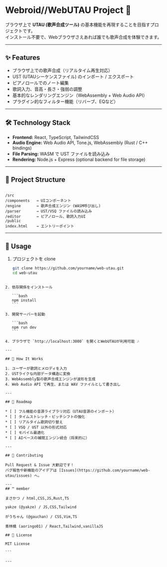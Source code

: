 # Webroid//WebUTAU Project 🎤

ブラウザ上で **UTAU (歌声合成ツール)** の基本機能を再現することを目指すプロジェクトです。  
インストール不要で、Webブラウザさえあれば誰でも歌声合成を体験できます。

---

## ✨ Features
- ブラウザ上での歌声合成（リアルタイム再生対応）
- UST (UTAUシーケンスファイル) のインポート / エクスポート
- ピアノロールでのノート編集
- 歌詞入力、音高・長さ・強弱の調整
- 基本的なレンダリングエンジン（WebAssembly + Web Audio API）
- プラグイン的なフィルター機能（リバーブ、EQなど）

---

## 🛠 Technology Stack
- **Frontend:** React, TypeScript, TailwindCSS
- **Audio Engine:** Web Audio API, Tone.js, WebAssembly (Rust / C++ bindings)
- **File Parsing:** WASM で UST ファイルを読み込み
- **Rendering:** Node.js + Express (optional backend for file storage)

---

## 📂 Project Structure
```

/src
/components   → UIコンポーネント
/engine       → 歌声合成エンジン (WASM呼び出し)
/parser       → UST/VSQ ファイルの読み込み
/editor       → ピアノロール、歌詞入力UI
/public
index.html    → エントリーポイント

````

---

## 🚀 Usage
1. プロジェクトを clone  
   ```bash
   git clone https://github.com/yourname/web-utau.git
   cd web-utau
````

2. 依存関係をインストール

   ```bash
   npm install
   ```

3. 開発サーバーを起動

   ```bash
   npm run dev
   ```

4. ブラウザで `http://localhost:3000` を開くとWebUTAUが利用可能 🎶

---

## 🎼 How It Works

1. ユーザーが歌詞とメロディを入力
2. USTライクな内部データ構造に変換
3. WebAssembly製の歌声合成エンジンが波形を生成
4. Web Audio API で再生、または WAV ファイルとして書き出し

---

## 📌 Roadmap

* [ ] フル機能の音源ライブラリ対応（UTAU音源のインポート）
* [ ] タイムストレッチ・ピッチシフトの強化
* [ ] リアルタイム歌詞切り替え
* [ ] VSQ / UST 以外の形式対応
* [ ] モバイル最適化
* [ ] AIベースの補間エンジン統合（将来的に）

---

## 🤝 Contributing

Pull Request & Issue 大歓迎です！
バグ報告や新機能のアイデアは [Issues](https://github.com/yourname/web-utau/issues) へ。

---
## ™️ member

まさかつ / html,CSS,JS,Rust,TS

yakze (@yakze) / JS,CSS,Tailwind

がうちゃん (@gauchan) / CSS,Vim,TS

青林檎 (aoringo01) / React,Tailwind,vanillaJS

## 📜 License

MIT License

```

---
